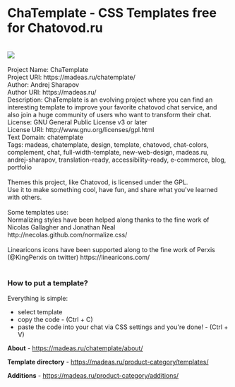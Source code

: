 # ChaTemplate - CSS Templates free for Chatovod.ru
<br />
<img src="https://madeas.ru/wp-content/uploads/2018/03/bg-dog.png">
<br />
<br />Project Name: ChaTemplate
<br />Project URI: https://madeas.ru/chatemplate/
<br />Author: Andrej Sharapov
<br />Author URI: https://madeas.ru/
<br />Description: ChaTemplate is an evolving project where you can find an interesting template to improve your favorite chatovod chat service, and also join a huge community of users who want to transform their chat.
<br />License: GNU General Public License v3 or later
<br />License URI: http://www.gnu.org/licenses/gpl.html
<br />Text Domain: chatemplate
<br />Tags: madeas, chatemplate, design, template, chatovod, chat-colors, complement, chat, full-width-template, new-web-design, madeas.ru, andrej-sharapov, translation-ready, accessibility-ready, e-commerce, blog, portfolio
<br />
<br />Themes this project, like Chatovod, is licensed under the GPL.
<br />Use it to make something cool, have fun, and share what you've learned with others.
<br />
<br />Some templates use:
<br />Normalizing styles have been helped along thanks to the fine work of Nicolas Gallagher and Jonathan Neal http://necolas.github.com/normalize.css/
<br />
<br />Linearicons icons have been supported along to the fine work of Perxis (@KingPerxis on twitter) https://linearicons.com/
<br />
<br />

<h3>How to put a template?</h3>
Everything is simple:
<ul>
<li>select template</li>
<li>copy the code - (Ctrl + C)</li>
<li>paste the code into your chat via CSS settings and you're done! - (Ctrl + V)</li>
</ul>

<b>About</b> - https://madeas.ru/chatemplate/about/ 

<b>Template directory</b> - https://madeas.ru/product-category/templates/ 

<b>Additions</b> - https://madeas.ru/product-category/additions/
